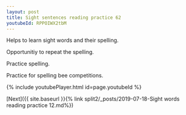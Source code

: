 ```yaml
---
layout: post
title: Sight sentences reading practice 62
youtubeId: RPPOIWX2tbM
---
```

 
 
Helps to learn sight words and their spelling.

Opportunitiy to repeat the spelling. 

Practice spelling. 
 
Practice for spelling bee competitions. 
 
{% include youtubePlayer.html id=page.youtubeId %}
 
 

[Next]({{ site.baseurl }}{% link  split2/_posts/2019-07-18-Sight words reading practice 12.md%})
 
